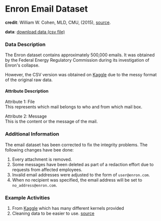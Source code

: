 # Enron Email Dataset
**credit**: William W. Cohen, MLD, CMU, (2015), [source](https://www.cs.cmu.edu/~./enron/).  

**data**: [download data (csv file)](https://drive.google.com/open?id=180eEc7iVlGqx5cCHWMBzSFvwZ_EOhcR4)

### Data Description
The Enron dataset contains approximately 500,000 emails. It was obtained by the Federal Energy Regulatory Commission during its investigation of Enron's collapse.  

However, the CSV version was obtained on [Kaggle](https://www.kaggle.com/wcukierski/enron-email-dataset) due to the messy format of the original raw data.

#### Attribute Description

Attribute 1: File  
This represents which mail belongs to who and from which mail box.   

Attribute 2: Message  
This is the content or the message of the mail.  


### Additional Information
The email dataset has been corrected to fix the integrity problems. The following changes have bee done:
1) Every attachment is removed.
2) Some messages have been deleted as part of a redaction effort due to requests from affected employees.
3) Invalid email addresses were adjusted to the form of `user@enron.com`. 
4) When no recipient was specified, the email address will be set to `no_address@enron.com`.

### Example Activities
1) From [Kaggle](https://www.kaggle.com/wcukierski/enron-email-dataset/kernels) which has many different kernels provided
2) Cleaning data to be easier to use. [source](https://github.com/brianray/data.world-scripts/blob/master/enron_email_script.ipynb)
